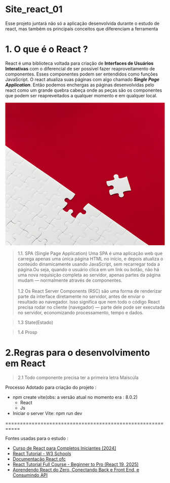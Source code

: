 # Site_react_01
Esse projeto juntará não só a aplicação desenvolvida durante o estudo de react, mas também os principais conceitos que diferenciam a ferramenta



# 1. O que é o React ?
  React é uma biblioteca voltada para criação de **Interfaces de Usuários Interativas** com o diferencial de ser possível fazer reaproveitamento de componentes. Esses componentes podem ser entendidos como funções JavaScript. O react atualiza suas páginas com algo chamado ***Single Page Application***. Então podemos enchergas as páginas desenvolvidas  pelo react como um grande quebra cabeça onde as peças são os componentes que podem ser reapreveitados a qualquer momento e em qualquer local.

  <img src="img_readme/.temp-12-47-17-image_upscayl_2x_upscayl-standard-4x.png" width="550" height="450" />



> 1.1. SPA (Single Page Application)
    Uma SPA é uma aplicação web que carrega apenas uma única página HTML no início, e depois atualiza o conteúdo dinamicamente usando JavaScript, sem recarregar toda a página.Ou seja, quando o usuário clica em um link ou botão, não há uma nova requisição completa ao servidor, apenas partes da página mudam — normalmente através de componentes.<br><br>
> 1.2 
    Os React Server Components (RSC) são uma forma de renderizar parte da interface diretamente no servidor, antes de enviar o resultado ao navegador.
    Isso significa que nem todo o código React precisa rodar no cliente (navegador) — parte dele pode ser executada no servidor, economizando processamento, tempo e dados.

> 1.3
    State(Estado) 

> 1.4 
    Prosp












# 2.Regras para o desenvolvimento em React

 > 2.1 Todo componente precisa ter a primeira letra Maiscúla


Processo Adotado para criação do projeto : 
 * npm create vite(obs: a versão atual no momento era : 8.0.2)
    - React
    - Js
 * Iniciar o server Vite: npm run dev


===========================================================
 
Fontes usadas para o estudo :
 - [Curso de React para Completos Iniciantes [2024]](https://youtu.be/2RWsLmu8yVc)
- [React Tutorial -  W3 Schools](https://www.w3schools.com/REACT/DEFAULT.ASP)
- [Documentação React ofc](https://react.dev)
- [React Tutorial Full Course - Beginner to Pro (React 19, 2025)](https://youtu.be/TtPXvEcE11E)
- [Aprendendo React do Zero, Conectando Back e Front End, e Consumindo API](https://youtu.be/_gHr2Pe5LCY)